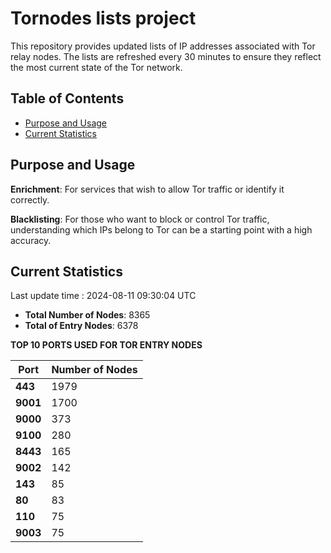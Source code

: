 # Tornodes lists project

This repository provides updated lists of IP addresses associated with Tor relay nodes. The lists are refreshed every 30 minutes to ensure they reflect the most current state of the Tor network.

## Table of Contents

- [Purpose and Usage](#purpose-and-usage)
- [Current Statistics](#current-statistics)


## Purpose and Usage

**Enrichment**: For services that wish to allow Tor traffic or identify it correctly.

**Blacklisting**: For those who want to block or control Tor traffic, understanding which IPs belong to Tor can be a starting point with a high accuracy.

## Current Statistics

Last update time : 2024-08-11 09:30:04 UTC

- **Total Number of Nodes**: 8365
- **Total of Entry Nodes**: 6378

**TOP 10 PORTS USED FOR TOR ENTRY NODES**

| **Port** | **Number of Nodes** |
|------|-----------------|
| **443**   | 1979  |
| **9001**   | 1700  |
| **9000**   | 373  |
| **9100**   | 280  |
| **8443**   | 165  |
| **9002**   | 142  |
| **143**   | 85  |
| **80**   | 83  |
| **110**   | 75  |
| **9003**   | 75  |

